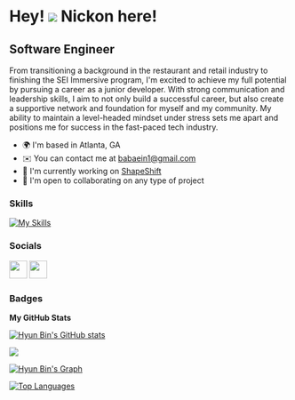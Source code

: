 Hey! ![](https://user-images.githubusercontent.com/18350557/176309783-0785949b-9127-417c-8b55-ab5a4333674e.gif) Nickon here!
====================================================================================================================================

Software Engineer
-----------------

From transitioning a background in the restaurant and retail industry to finishing the SEI Immersive program, I'm excited to achieve my full potential by pursuing a career as a junior developer. With strong communication and leadership skills, I aim to not only build a successful career, but also create a supportive network and foundation for myself and my community. My ability to maintain a level-headed mindset under stress sets me apart and positions me for success in the fast-paced tech industry.

* 🌍  I'm based in Atlanta, GA
* ✉️  You can contact me at [babaein1@gmail.com](mailto:babaein1@gmail.com)
* 🚀  I'm currently working on [ShapeShift](https://github.com/nickonbabaei/ShapeShift)
* 🤝  I'm open to collaborating on any type of project

### Skills


[![My Skills](https://skillicons.dev/icons?i=js,html,css,py,flask,react,vue,tailwind,materialui,nodejs,express,mongodb,postgres,sequelize,vscode,heroku,github)](https://skillicons.dev)

### Socials

<p align="left"> <a href="https://github.com/nickonbabaei" target="_blank" rel="noreferrer"><img src="https://raw.githubusercontent.com/danielcranney/readme-generator/main/public/icons/socials/github-dark.svg" width="32" height="32" /></a> <a href="https://www.linkedin.com/in/nickon-babaei/" target="_blank" rel="noreferrer"><img src="https://raw.githubusercontent.com/danielcranney/readme-generator/main/public/icons/socials/linkedin.svg" width="32" height="32" /></a></p>

### Badges

<b>My GitHub Stats</b>

<a href="https://github.com/hby77"><img src="https://github-readme-stats.vercel.app/api?username=hby77&show_icons=true&hide=issues,contribs&title_color=0891b2&text_color=ffffff&icon_color=0891b2&bg_color=1c1917&hide_border=true&show_icons=true" alt="Hyun Bin's GitHub stats" /></a>

<a href="https://github.com/hby77"><img src="https://github-readme-streak-stats.herokuapp.com/?user=hby77&stroke=ffffff&background=1c1917&ring=0891b2&fire=0891b2&currStreakNum=ffffff&currStreakLabel=0891b2&sideNums=ffffff&sideLabels=ffffff&dates=ffffff&hide_border=true" /></a>

<a href="https://github.com/hby77"><img src="https://github-readme-activity-graph.cyclic.app/graph?username=hby77&bg_color=1c1917&color=ffffff&line=0891b2&point=ffffff&area_color=1c1917&area=true&hide_border=true&custom_title=GitHub%20Commits%20Graph" alt="Hyun Bin's Graph" /></a>

<a href="https://github.com/hby77" align="left"><img src="https://github-readme-stats.vercel.app/api/top-langs/?username=hby77&langs_count=10&title_color=0891b2&text_color=ffffff&icon_color=0891b2&bg_color=1c1917&hide_border=true&locale=en&custom_title=Top%20%Languages" alt="Top Languages" /></a>
